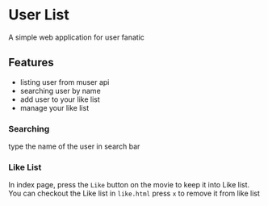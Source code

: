 # User List
A simple web application for user fanatic

## Features
- listing user from muser api
- searching user by name
- add user to your like list
- manage your like list

### Searching
type the name of the user in search bar
### Like List
In index page, press the `Like` button on the movie to keep it into Like list.
You can checkout the Like list in `like.html`
press `x` to remove it from like list